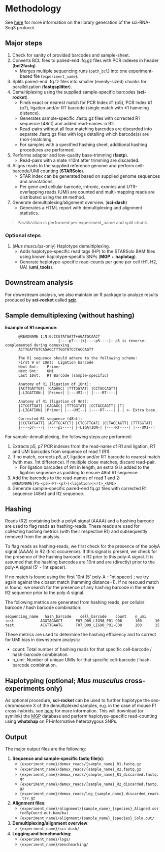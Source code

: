 # Methodology

See [here](https://teichlab.github.io/scg_lib_structs/methods_html/sci-RNA-seq3.html) for more information on the library generation of the sci-RNA-Seq3 protocol.

## Major steps

1. Check for sanity of provided barcodes and sample-sheet.
2. Converts BCL files to paired-end .fq.gz files with PCR indexes in header (**bcl2fastq**).
   - Merges multiple sequencing runs (`path_bcl`) into one experiment-based file (`experiment_name`).
3. Splits paired-end .fq.fz files into smaller (evenly-sized) chunks for parallelization (**fastqsplitter**).
4. Demultiplexing using the supplied sample-specific barcodes (**sci-rocket**).
   - Finds exact or nearest match for PCR Index #1 (p5), PCR Index #1 (p7), ligation and/or RT barcode (single match with ≤1 hamming distance).
   - Generates sample-specific .fastq.gz files with corrected R1 sequence (48nt) and added read-names in R2.
   - Read-pairs without all four matching barcodes are discarded into separate .fastq.gz files with logs detailing which barcode(s) are (non-)matching.
   - For samples with a specified hashing sheet, additional hashing procedures are performed.
5. Performs adapter and low-quality base-trimming (**fastp**).
   - Read-pairs with a mate ≤10nt after trimming are discarded.
6. Aligns reads to the supplied reference genome and perform cell-barcode/UMI counting (**STARSolo**).
   - STAR index can be generated based on supplied genome sequences and annotations.
   - Per gene and cellular barcode, intronic, exonics and UTR-overlapping reads (UMI) are counted and multi-mapping reads are distributed using the `EM` method.
7. Generate demultiplexing/alignment overview. (**sci-dash**)
   - Generates a HTML report with demultiplexing and alignment statistics.

> Parallization is performed per experiment_name and split chunk.

### Optional steps

1. (_Mus musculus_-only) Haplotype demultiplexing.
   - Adds haplotype-specific read tags (HP) to the STARSolo BAM files using known haplotype-specific SNPs (**MGP** + **haplotag**).
   - Generate haplotype-specific read-counts per gene per cell (H1, H2, UA) (**umi_tools**).

## Downstream analysis

For downstream analysis, we also maintain an R package to analyze results produced by **sci-rocket** called [**scir**](https://github.com/odomlab2/scir).

## Sample demultiplexing (without hashing)

**Example of R1 sequence:**

```text
      @READNAME 1:N:0:CCGTATGATT+AGATGCAACT
                        |----p7---|+|----p5----|: p5 is reverse-complemented during demuxxing.
      ACTTGATTGTCAGAGCTTTGGTATCCTACCAGTT

      The R1 sequence should adhere to the following scheme:
      First 9 or 10nt:  Ligation barcode
      Next 6nt:    Primer
      Next 8nt:    UMI
      Last 10nt:   RT Barcode (sample-specific)

      Anatomy of R1 (ligation of 10nt):
      |ACTTGATTGT| |CAGAGC| |TTTGGTAT| |CCTACCAGTT|
      |-LIGATION-| |Primer| |---UMI--| |----RT----|

      Anatomy of R1 (ligation of 9nt):
      |CTCGTTGAT| |CAGAGC| |TTTGGTAT| |CCTACCAGTT| |T|
      |-LIGATION| |Primer| |---UMI--| |----RT----| |.| <- Extra base.

      Corrected R1 sequence (48nt):
      |CCGTATGATT| |AGTTGCATCT| |CTCGTTGAT| |CCTACCAGTT| |TTTGGTAT|
      |----p7----| |----p5----| |-LIGATION-| |----RT----| |---UMI--|
```

For sample-demultiplexing, the following steps are performed:

1. Extracts p5, p7 PCR indexes from the read-name of R1 and ligation, RT and UMI barcodes from sequence of read 1 (R1).
2. If no match, corrects p5, p7, ligation and/or RT barcode to nearest match (with max. 1nt difference). If multiple close matches, discard read-pair.
   - For ligation barcodes of 9nt in length, an extra G is added to the ligation sequence as padding to ensure 48nt R1 sequence.
3. Add the barcodes to the read-names of read 1 and 2:  
   `@READNAME|P5-<p5>-P7-<p7>|<ligation>|<rt>_<UMI>`
4. Generate sample-specific paired-end fq.gz files with corrected R1 sequence (48nt) and R2 sequence.

## Hashing

Reads (R2) containing both a polyA signal (AAAA) and a hashing barcode are used to flag reads as hashing-reads. These reads are used for collecting hashing metrics (with their respective R1) and subsequently removed from the analysis.

To flag reads as hashing-reads, we first check for the presence of the polyA signal (AAAA) in R2 (first occurence). If this signal is present, we check for the presence of the hashing barcode in R2 prior to this poly-A signal. It is assumed that the hashing barcodes are 10nt and are (directly) prior to the poly-A signal (5' - 1nt spacer).

If no match is found using the first 10nt (5' poly-A - 1nt spacer) ; we try again against the closest match (hamming distance=1). If no rescued match is found, we search for the presence of any hashing barcode in the entire R2 sequence prior to the poly-A signal.

The following metrics are generated from hashing reads, per cellular barcode / hash barcode combination:

```text
sequencing_name   hash_barcode    cell_barcode    count    n_umi
test            AGGTAGAGCT      F07_D09_LIG98_P01-C08      100      10
test            ACGTTGAATG      F07_D09_LIG98_P01-C08      200      15
```

These metrics are used to determine the hashing efficiency and to correct for UMI bias in downstream analysis:

- count: Total number of hashing reads for that specific cell-barcode / hash-barcode combination.
- n_umi: Number of unique UMIs for that specific cell-barcode / hash-barcode combination.

## Haplotyping (optional; _Mus musculus_ cross-experiments only)

As optional procedure, **sci-rocket** can be used to further haplotype the sex-chromosome X of the demultiplexed samples, e.g. in the case of mouse F1 cross-hybrids, see [here](overview_files.md#haplotyping-optional-mus-musculus-cross-experiments-only) for more information.
This will download (or symlink) the [MGP](http://www.sanger.ac.uk/science/data/mouse-genomes-project) database and perform haplotype-specific read-counting using **whatshap** on F1-informative heterozygous SNPs.

## Output

The major output files are the following:

1. **Sequence and sample-specific fastq file(s)**:
   - `{experiment_name}/demux_reads/{sample_name}_R1.fastq.gz`
   - `{experiment_name}/demux_reads/{sample_name}_R2.fastq.gz`
   - `{experiment_name}/demux_reads/{sample_name}_R1_discarded.fastq.gz`
   - `{experiment_name}/demux_reads/{sample_name}_R2_discarded.fastq.gz`
   - `{experiment_name}/demux_reads/log_{sample_name}_discarded_reads.tsv.gz`
2. **Alignment files**:
   - `{experiment_name}/alignment/{sample_name}_{species}_Aligned.sortedByCoord.out.bam/bai`
   - `{experiment_name}/alignment/{sample_name}_{species}_Solo.out/`
3. **Demultiplexing/alignment overview**:
   - `{experiment_name}/sci-dash/`
4. **Logging and benchmarking**:
   - `{experiment_name}/logs/`
   - `{experiment_name}/benchmarking/`

